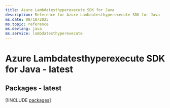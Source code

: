 ```yaml
---
title: Azure Lambdatesthyperexecute SDK for Java
description: Reference for Azure Lambdatesthyperexecute SDK for Java
ms.date: 08/18/2025
ms.topic: reference
ms.devlang: java
ms.service: lambdatesthyperexecute
---
```

# Azure Lambdatesthyperexecute SDK for Java - latest
## Packages - latest
[!INCLUDE [packages](lambdatesthyperexecute-index.md)]